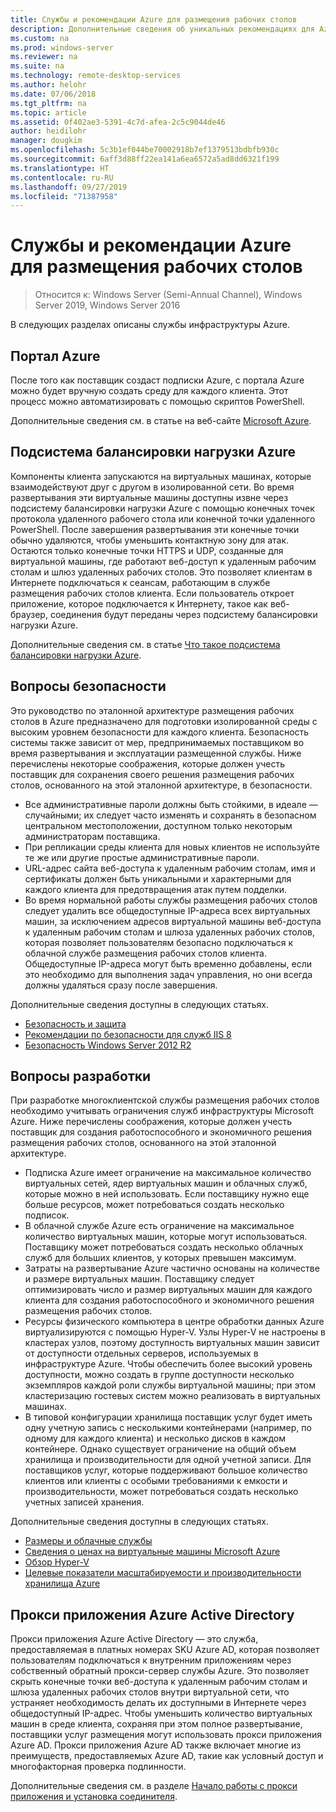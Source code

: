 ```yaml
---
title: Службы и рекомендации Azure для размещения рабочих столов
description: Дополнительные сведения об уникальных рекомендациях для Azure по решениям для размещения удаленных рабочих столов.
ms.custom: na
ms.prod: windows-server
ms.reviewer: na
ms.suite: na
ms.technology: remote-desktop-services
ms.author: helohr
ms.date: 07/06/2018
ms.tgt_pltfrm: na
ms.topic: article
ms.assetid: 0f402ae3-5391-4c7d-afea-2c5c9044de46
author: heidilohr
manager: dougkim
ms.openlocfilehash: 5c3b1ef044be70002918b7ef1379513bdbfb930c
ms.sourcegitcommit: 6aff3d88ff22ea141a6ea6572a5ad8dd6321f199
ms.translationtype: HT
ms.contentlocale: ru-RU
ms.lasthandoff: 09/27/2019
ms.locfileid: "71387958"
---
```

# <a name="azure-services-and-considerations-for-desktop-hosting"></a>Службы и рекомендации Azure для размещения рабочих столов

>Относится к: Windows Server (Semi-Annual Channel), Windows Server 2019, Windows Server 2016

В следующих разделах описаны службы инфраструктуры Azure.
  
## <a name="azure-portal"></a>Портал Azure

После того как поставщик создаст подписки Azure, с портала Azure можно будет вручную создать среду для каждого клиента. Этот процесс можно автоматизировать с помощью скриптов PowerShell.  

Дополнительные сведения см. в статье на веб-сайте [Microsoft Azure](https://www.azure.microsoft.com).
  
## <a name="azure-load-balancer"></a>Подсистема балансировки нагрузки Azure

Компоненты клиента запускаются на виртуальных машинах, которые взаимодействуют друг с другом в изолированной сети. Во время развертывания эти виртуальные машины доступны извне через подсистему балансировки нагрузки Azure с помощью конечных точек протокола удаленного рабочего стола или конечной точки удаленного PowerShell. После завершения развертывания эти конечные точки обычно удаляются, чтобы уменьшить контактную зону для атак. Остаются только конечные точки HTTPS и UDP, созданные для виртуальной машины, где работают веб-доступ к удаленным рабочим столам и шлюз удаленных рабочих столов. Это позволяет клиентам в Интернете подключаться к сеансам, работающим в службе размещения рабочих столов клиента. Если пользователь откроет приложение, которое подключается к Интернету, такое как веб-браузер, соединения будут переданы через подсистему балансировки нагрузки Azure.  
  
Дополнительные сведения см. в статье [Что такое подсистема балансировки нагрузки Azure](https://azure.microsoft.com/documentation/articles/virtual-machines-linux-load-balance/).
  
## <a name="security-considerations"></a>Вопросы безопасности

Это руководство по эталонной архитектуре размещения рабочих столов в Azure предназначено для подготовки изолированной среды с высоким уровнем безопасности для каждого клиента. Безопасность системы также зависит от мер, предпринимаемых поставщиком во время развертывания и эксплуатации размещенной службы. Ниже перечислены некоторые соображения, которые должен учесть поставщик для сохранения своего решения размещения рабочих столов, основанного на этой эталонной архитектуре, в безопасности.

- Все административные пароли должны быть стойкими, в идеале — случайными; их следует часто изменять и сохранять в безопасном центральном местоположении, доступном только некоторым администраторам поставщика.  
- При репликации среды клиента для новых клиентов не используйте те же или другие простые административные пароли.
- URL-адрес сайта веб-доступа к удаленным рабочим столам, имя и сертификаты должен быть уникальными и характерными для каждого клиента для предотвращения атак путем подделки.  
- Во время нормальной работы службы размещения рабочих столов следует удалить все общедоступные IP-адреса всех виртуальных машин, за исключением адресов виртуальной машины веб-доступа к удаленным рабочим столам и шлюза удаленных рабочих столов, которая позволяет пользователям безопасно подключаться к облачной службе размещения рабочих столов клиента. Общедоступные IP-адреса могут быть временно добавлены, если это необходимо для выполнения задач управления, но они всегда должны удаляться сразу после завершения.  
  
Дополнительные сведения доступны в следующих статьях.

- [Безопасность и защита](https://docs.microsoft.com/previous-versions/windows/it-pro/windows-server-2012-R2-and-2012/hh831778(v=ws.11))  
- [Рекомендации по безопасности для служб IIS 8](https://docs.microsoft.com/previous-versions/windows/it-pro/windows-server-2012-R2-and-2012/jj635855(v=ws.11))  
- [Безопасность Windows Server 2012 R2](https://docs.microsoft.com/previous-versions/windows/it-pro/windows-server-2012-R2-and-2012/hh831360(v=ws.11))  
  
## <a name="design-considerations"></a>Вопросы разработки

При разработке многоклиентской службы размещения рабочих столов необходимо учитывать ограничения служб инфраструктуры Microsoft Azure. Ниже перечислены соображения, которые должен учесть поставщик для создания работоспособного и экономичного решения размещения рабочих столов, основанного на этой эталонной архитектуре.  
  
- Подписка Azure имеет ограничение на максимальное количество виртуальных сетей, ядер виртуальных машин и облачных служб, которые можно в ней использовать. Если поставщику нужно еще больше ресурсов, может потребоваться создать несколько подписок.
- В облачной службе Azure есть ограничение на максимальное количество виртуальных машин, которые могут использоваться. Поставщику может потребоваться создать несколько облачных служб для больших клиентов, у которых превышен максимум.  
- Затраты на развертывание Azure частично основаны на количестве и размере виртуальных машин. Поставщику следует оптимизировать число и размер виртуальных машин для каждого клиента для создания работоспособного и экономичного решения размещения рабочих столов.  
- Ресурсы физического компьютера в центре обработки данных Azure виртуализируются с помощью Hyper-V. Узлы Hyper-V не настроены в кластерах узлов, поэтому доступность виртуальных машин зависит от доступности отдельных серверов, используемых в инфраструктуре Azure. Чтобы обеспечить более высокий уровень доступности, можно создать в группе доступности несколько экземпляров каждой роли службы виртуальной машины; при этом кластеризацию гостевых систем можно реализовать в виртуальных машинах.  
- В типовой конфигурации хранилища поставщик услуг будет иметь одну учетную запись с несколькими контейнерами (например, по одному для каждого клиента) и несколько дисков в каждом контейнере. Однако существует ограничение на общий объем хранилища и производительности для одной учетной записи. Для поставщиков услуг, которые поддерживают большое количество клиентов или клиенты с особыми требованиями к емкости и производительности, может потребоваться создать несколько учетных записей хранения.  
  
Дополнительные сведения доступны в следующих статьях.

- [Размеры и облачные службы](https://docs.microsoft.com/azure/cloud-services/cloud-services-sizes-specs)  
- [Сведения о ценах на виртуальные машины Microsoft Azure](https://azure.microsoft.com/pricing/details/virtual-machines/)  
- [Обзор Hyper-V](https://docs.microsoft.com/previous-versions/windows/it-pro/windows-server-2012-R2-and-2012/hh831531(v=ws.11))  
- [Целевые показатели масштабируемости и производительности хранилища Azure](https://docs.microsoft.com/azure/storage/common/storage-scalability-targets)  

## <a name="azure-active-directory-application-proxy"></a>Прокси приложения Azure Active Directory

Прокси приложения Azure Active Directory — это служба, предоставляемая в платных номерах SKU Azure AD, которая позволяет пользователям подключаться к внутренним приложениям через собственный обратный прокси-сервер службы Azure. Это позволяет скрыть конечные точки веб-доступа к удаленным рабочим столам и шлюза удаленных рабочих столов внутри виртуальной сети, что устраняет необходимость делать их доступными в Интернете через общедоступный IP-адрес. Чтобы уменьшить количество виртуальных машин в среде клиента, сохраняя при этом полное развертывание, поставщики услуг размещения могут использовать прокси приложения Azure AD. Прокси приложения Azure AD также включает многие из преимуществ, предоставляемых Azure AD, такие как условный доступ и многофакторная проверка подлинности.

Дополнительные сведения см. в разделе [Начало работы с прокси приложения и установка соединителя](https://docs.microsoft.com/azure/active-directory/manage-apps/application-proxy-enable).